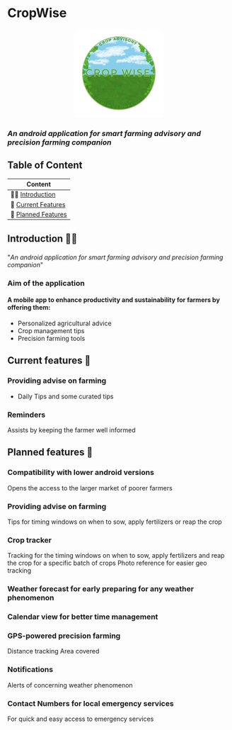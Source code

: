 # CropWise

<div style="text-align: center;">
  <img src="readme-assets/image/CropWise%20%5B-v01%5D.png" 
       style="width: 200px; height: auto;" alt="CropWise Emblem">
</div>

### *An android application for smart farming advisory and precision farming companion*


## Table of Content
| Content                                         |
|-------------------------------------------------|       
| 👋🏼 [Introduction](#content-introduction)      |
| 🌟 [Current Features](#content-currentfeatures) |
| 🔮 [Planned Features](#content-plannedfeatures) | 

## <p id='content-introduction'>Introduction 👋🏼</p>
"*An android application for smart farming advisory and precision farming companion*"

### Aim of the application
#### A mobile app to enhance productivity and sustainability for farmers by offering them:
- Personalized agricultural advice
- Crop management tips
- Precision farming tools



## <p id='content-currentfeatures'>Current features 🌟</p>
### Providing advise on farming
- Daily Tips and some curated tips

### Reminders
Assists by keeping the farmer well informed

## <p id='content-plannedfeatures'>Planned features 🔮</p>
### Compatibility with lower android versions
Opens the access to the larger market of poorer farmers

### Providing advise on farming
Tips for timing windows on when to sow, apply fertilizers or reap the crop

### Crop tracker
Tracking for the timing windows on when to sow, apply fertilizers and reap the crop for a specific batch of crops
Photo reference for easier geo tracking

### Weather forecast for early preparing for any weather phenomenon

### Calendar view for better time management

### GPS-powered precision farming
Distance tracking
Area covered

### Notifications
Alerts of concerning weather phenomenon

### Contact Numbers for local emergency services
For quick and easy access to emergency services